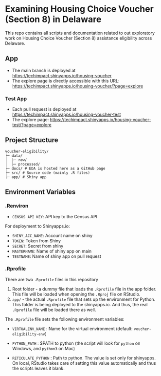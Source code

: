 # Examining Housing Choice Voucher (Section 8) in Delaware

This repo contains all scripts and documentation related to out exploratory work on Housing Choice Voucher (Section 8) assistance eligibility across Delaware.

## App

-   The main branch is deployed at <https://techimpact.shinyapps.io/housing-voucher>
-   The explore page is directly accessible with this URL: <https://techimpact.shinyapps.io/housing-voucher/?page=explore>

### Test App

-   Each pull request is deployed at <https://techimpact.shinyapps.io/housing-voucher-test>
-   The explore page: <https://techimpact.shinyapps.io/housing-voucher-test/?page=explore>

## Project Structure

    voucher-eligibility/
    ├─ data/
    │  ├─ raw/
    │  ├─ processed/
    ├─ docs/ # EDA is hosted here as a GitHub page
    ├─ src/ # Source code (mainly .R files)
    ├─ app/ # Shiny app 

## Environment Variables

### .Renviron

-   `CENSUS_API_KEY`: API key to the Census API

For deployment to Shinyapps.io:

-   `SHINY_ACC_NAME`: Account name on shiny
-   `TOKEN`: Token from Shiny
-   `SECRET`: Secret from shiny
-   `MASTERNAME`: Name of shiny app on main
-   `TESTNAME`: Name of shiny app on pull request

### .Rprofile

There are two `.Rprofile` files in this repository

1.  Root folder - a dummy file that loads the `.Rprofile` file in the app folder. This file will be loaded when opening the `.Rproj` file on RStudio.
2.  `app/` - the actual `.Rprofile` file that sets up the environment for Python. This folder is being deployed to the shinyapps.io. And thus, the real `.Rprofile` file will be loaded there as well.

The `.Rprofile` file sets the following environment variables:

-   `VIRTUALENV_NAME` : Name for the virtual environment (default: `voucher-eligibility-env`)

-   `PYTHON_PATH` : $PATH to python (the script will look for `python` on Windows, and `python3` on Mac)

-   `RETICULATE_PYTHON` : Path to python. The value is set only for shinyapps. On local, RStudio takes care of setting this value automatically and thus the scripts leaves it blank.
